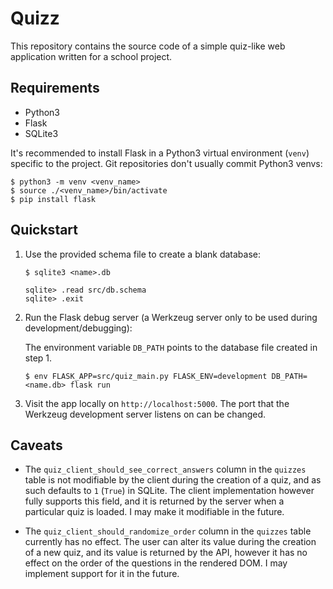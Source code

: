 # Quizz

This repository contains the source code of a simple quiz-like web application written for a school project.

## Requirements

* Python3
* Flask
* SQLite3

It's recommended to install Flask in a Python3 virtual environment (`venv`) specific to the project. Git repositories don't usually commit
Python3 venvs:

```
$ python3 -m venv <venv_name>
$ source ./<venv_name>/bin/activate
$ pip install flask
```

## Quickstart

1. Use the provided schema file to create a blank database: 

    ```
    $ sqlite3 <name>.db

    sqlite> .read src/db.schema
    sqlite> .exit
    ```
2. Run the Flask debug server (a Werkzeug server only to be used during development/debugging):

    The environment variable `DB_PATH` points to the database file created in step 1.

    ```
    $ env FLASK_APP=src/quiz_main.py FLASK_ENV=development DB_PATH=<name.db> flask run
    ```

3. Visit the app locally on `http://localhost:5000`. The port that the Werkzeug development server listens on can be changed.

## Caveats

* The `quiz_client_should_see_correct_answers` column in the `quizzes` table is not modifiable by the client during the creation of a quiz, and as such defaults to `1` (`True`) in SQLite. The client implementation
however fully supports this field, and it is returned by the server when a particular quiz is loaded. I may make it modifiable in the future.

* The `quiz_client_should_randomize_order` column in the `quizzes` table currently has no effect. The user can alter its value during the creation of a new quiz, and its value is returned by the API, however
it has no effect on the order of the questions in the rendered DOM. I may implement support for it in the future.
